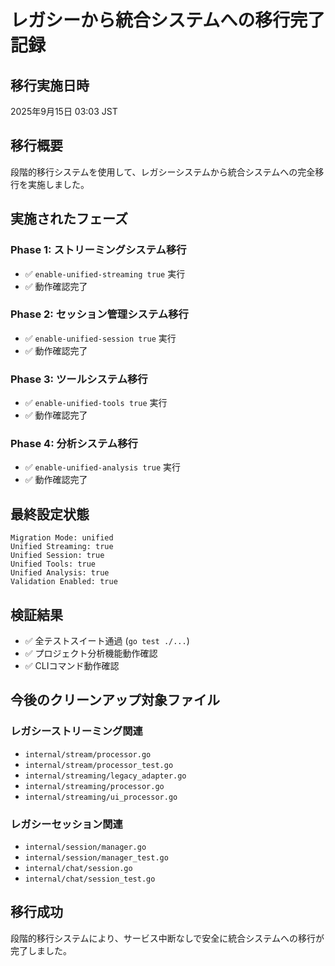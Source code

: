 # レガシーから統合システムへの移行完了記録

## 移行実施日時

2025年9月15日 03:03 JST

## 移行概要

段階的移行システムを使用して、レガシーシステムから統合システムへの完全移行を実施しました。

## 実施されたフェーズ

### Phase 1: ストリーミングシステム移行

- ✅ `enable-unified-streaming true` 実行
- ✅ 動作確認完了

### Phase 2: セッション管理システム移行

- ✅ `enable-unified-session true` 実行
- ✅ 動作確認完了

### Phase 3: ツールシステム移行

- ✅ `enable-unified-tools true` 実行
- ✅ 動作確認完了

### Phase 4: 分析システム移行

- ✅ `enable-unified-analysis true` 実行
- ✅ 動作確認完了

## 最終設定状態

```
Migration Mode: unified
Unified Streaming: true
Unified Session: true
Unified Tools: true
Unified Analysis: true
Validation Enabled: true
```

## 検証結果

- ✅ 全テストスイート通過 (`go test ./...`)
- ✅ プロジェクト分析機能動作確認
- ✅ CLIコマンド動作確認

## 今後のクリーンアップ対象ファイル

### レガシーストリーミング関連

- `internal/stream/processor.go`
- `internal/stream/processor_test.go`
- `internal/streaming/legacy_adapter.go`
- `internal/streaming/processor.go`
- `internal/streaming/ui_processor.go`

### レガシーセッション関連

- `internal/session/manager.go`
- `internal/session/manager_test.go`
- `internal/chat/session.go`
- `internal/chat/session_test.go`

## 移行成功

段階的移行システムにより、サービス中断なしで安全に統合システムへの移行が完了しました。
